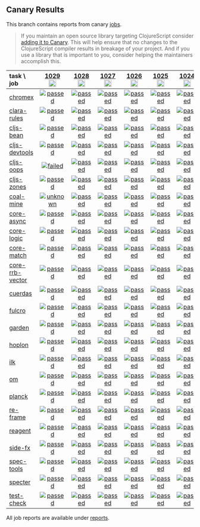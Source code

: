 ## Canary Results

This branch contains reports from canary [jobs](https://github.com/cljs-oss/canary/tree/jobs).

> If you maintain an open source library targeting ClojureScript consider [adding it to Canary](https://github.com/cljs-oss/canary/tree/master#how-to-participate). This will help ensure that no changes to the ClojureScript compiler results in breakage of your project. And if you use a library that is important to you, consider helping the maintainers accomplish this.

[//]: # (begin_overview_table)

| task \ job | <a href="reports/2019/07/23/job-001029-1.10.560-402d47eb" title="job #1029&#xA;&#xA;job&#xA;&#xA;requested by BinaryAge Bot (@babot) on 2019-07-23T06:00:16Z">1029<br/><img width=20 height=20 src="https://avatars0.githubusercontent.com/u/1476765?v=4&s=60"></a> | <a href="reports/2019/07/22/job-001028-1.10.560-402d47eb" title="job #1028&#xA;&#xA;job&#xA;&#xA;requested by BinaryAge Bot (@babot) on 2019-07-22T06:00:15Z">1028<br/><img width=20 height=20 src="https://avatars0.githubusercontent.com/u/1476765?v=4&s=60"></a> | <a href="reports/2019/07/21/job-001027-1.10.561-0f165220" title="job #1027&#xA;&#xA;job -c mfikes -r CLJS-3111&#xA;&#xA;requested by Mike Fikes (@mfikes) on 2019-07-21T14:53:32Z">1027<br/><img width=20 height=20 src="https://avatars1.githubusercontent.com/u/1723464?v=4&s=60"></a> | <a href="reports/2019/07/21/job-001026-1.10.561-8793f4ca" title="job #1026&#xA;&#xA;job -c mfikes -r CLJS-3140&#xA;&#xA;requested by Mike Fikes (@mfikes) on 2019-07-21T13:50:28Z">1026<br/><img width=20 height=20 src="https://avatars1.githubusercontent.com/u/1723464?v=4&s=60"></a> | <a href="reports/2019/07/21/job-001025-1.10.560-402d47eb" title="job #1025&#xA;&#xA;job&#xA;&#xA;requested by BinaryAge Bot (@babot) on 2019-07-21T06:00:14Z">1025<br/><img width=20 height=20 src="https://avatars0.githubusercontent.com/u/1476765?v=4&s=60"></a> | <a href="reports/2019/07/20/job-001024-1.10.560-402d47eb" title="job #1024&#xA;&#xA;job&#xA;&#xA;requested by BinaryAge Bot (@babot) on 2019-07-20T06:00:13Z">1024<br/><img width=20 height=20 src="https://avatars0.githubusercontent.com/u/1476765?v=4&s=60"></a> | <a href="reports/2019/07/19/job-001023-1.10.560-402d47eb" title="job #1023&#xA;&#xA;job&#xA;&#xA;requested by BinaryAge Bot (@babot) on 2019-07-19T06:00:15Z">1023<br/><img width=20 height=20 src="https://avatars0.githubusercontent.com/u/1476765?v=4&s=60"></a> | <a href="reports/2019/07/18/job-001022-1.10.560-402d47eb" title="job #1022&#xA;&#xA;job&#xA;&#xA;requested by BinaryAge Bot (@babot) on 2019-07-18T06:00:13Z">1022<br/><img width=20 height=20 src="https://avatars0.githubusercontent.com/u/1476765?v=4&s=60"></a> | <a href="reports/2019/07/17/job-001021-1.10.560-402d47eb" title="job #1021&#xA;&#xA;job&#xA;&#xA;requested by null (@null) on null">1021<br/><img width=20 height=20 src="null&s=60"></a> | <a href="reports/2019/07/16/job-001020-1.10.560-402d47eb" title="job #1020&#xA;&#xA;job&#xA;&#xA;requested by BinaryAge Bot (@babot) on 2019-07-16T06:00:13Z">1020<br/><img width=20 height=20 src="https://avatars0.githubusercontent.com/u/1476765?v=4&s=60"></a> |
| :--- | :---: | :---: | :---: | :---: | :---: | :---: | :---: | :---: | :---: | :---: |
| [chromex](https://github.com/binaryage/chromex) | <a href="reports/2019/07/23/job-001029-1.10.560-402d47eb#-chromex"><img title="passed" src="http://box.binaryage.com/s-passed.svg"><a> | <a href="reports/2019/07/22/job-001028-1.10.560-402d47eb#-chromex"><img title="passed" src="http://box.binaryage.com/s-passed.svg"><a> | <a href="reports/2019/07/21/job-001027-1.10.561-0f165220#-chromex"><img title="passed" src="http://box.binaryage.com/s-passed.svg"><a> | <a href="reports/2019/07/21/job-001026-1.10.561-8793f4ca#-chromex"><img title="passed" src="http://box.binaryage.com/s-passed.svg"><a> | <a href="reports/2019/07/21/job-001025-1.10.560-402d47eb#-chromex"><img title="passed" src="http://box.binaryage.com/s-passed.svg"><a> | <a href="reports/2019/07/20/job-001024-1.10.560-402d47eb#-chromex"><img title="passed" src="http://box.binaryage.com/s-passed.svg"><a> | <a href="reports/2019/07/19/job-001023-1.10.560-402d47eb#-chromex"><img title="passed" src="http://box.binaryage.com/s-passed.svg"><a> | <a href="reports/2019/07/18/job-001022-1.10.560-402d47eb#-chromex"><img title="passed" src="http://box.binaryage.com/s-passed.svg"><a> | <a href="reports/2019/07/17/job-001021-1.10.560-402d47eb#-chromex"><img title="passed" src="http://box.binaryage.com/s-passed.svg"><a> | <a href="reports/2019/07/16/job-001020-1.10.560-402d47eb#-chromex"><img title="passed" src="http://box.binaryage.com/s-passed.svg"><a> |
| [clara-rules](https://github.com/cerner/clara-rules) | <a href="reports/2019/07/23/job-001029-1.10.560-402d47eb#-clara-rules"><img title="passed" src="http://box.binaryage.com/s-passed.svg"><a> | <a href="reports/2019/07/22/job-001028-1.10.560-402d47eb#-clara-rules"><img title="passed" src="http://box.binaryage.com/s-passed.svg"><a> | <a href="reports/2019/07/21/job-001027-1.10.561-0f165220#-clara-rules"><img title="passed" src="http://box.binaryage.com/s-passed.svg"><a> | <a href="reports/2019/07/21/job-001026-1.10.561-8793f4ca#-clara-rules"><img title="passed" src="http://box.binaryage.com/s-passed.svg"><a> | <a href="reports/2019/07/21/job-001025-1.10.560-402d47eb#-clara-rules"><img title="passed" src="http://box.binaryage.com/s-passed.svg"><a> | <a href="reports/2019/07/20/job-001024-1.10.560-402d47eb#-clara-rules"><img title="passed" src="http://box.binaryage.com/s-passed.svg"><a> | <a href="reports/2019/07/19/job-001023-1.10.560-402d47eb#-clara-rules"><img title="passed" src="http://box.binaryage.com/s-passed.svg"><a> | <a href="reports/2019/07/18/job-001022-1.10.560-402d47eb#-clara-rules"><img title="passed" src="http://box.binaryage.com/s-passed.svg"><a> | <a href="reports/2019/07/17/job-001021-1.10.560-402d47eb#-clara-rules"><img title="passed" src="http://box.binaryage.com/s-passed.svg"><a> | <a href="reports/2019/07/16/job-001020-1.10.560-402d47eb#-clara-rules"><img title="passed" src="http://box.binaryage.com/s-passed.svg"><a> |
| [cljs-bean](https://github.com/mfikes/cljs-bean) | <a href="reports/2019/07/23/job-001029-1.10.560-402d47eb#-cljs-bean"><img title="passed" src="http://box.binaryage.com/s-passed.svg"><a> | <a href="reports/2019/07/22/job-001028-1.10.560-402d47eb#-cljs-bean"><img title="passed" src="http://box.binaryage.com/s-passed.svg"><a> | <a href="reports/2019/07/21/job-001027-1.10.561-0f165220#-cljs-bean"><img title="passed" src="http://box.binaryage.com/s-passed.svg"><a> | <a href="reports/2019/07/21/job-001026-1.10.561-8793f4ca#-cljs-bean"><img title="passed" src="http://box.binaryage.com/s-passed.svg"><a> | <a href="reports/2019/07/21/job-001025-1.10.560-402d47eb#-cljs-bean"><img title="passed" src="http://box.binaryage.com/s-passed.svg"><a> | <a href="reports/2019/07/20/job-001024-1.10.560-402d47eb#-cljs-bean"><img title="passed" src="http://box.binaryage.com/s-passed.svg"><a> | <a href="reports/2019/07/19/job-001023-1.10.560-402d47eb#-cljs-bean"><img title="passed" src="http://box.binaryage.com/s-passed.svg"><a> | <a href="reports/2019/07/18/job-001022-1.10.560-402d47eb#-cljs-bean"><img title="passed" src="http://box.binaryage.com/s-passed.svg"><a> | <a href="reports/2019/07/17/job-001021-1.10.560-402d47eb#-cljs-bean"><img title="passed" src="http://box.binaryage.com/s-passed.svg"><a> | <a href="reports/2019/07/16/job-001020-1.10.560-402d47eb#-cljs-bean"><img title="passed" src="http://box.binaryage.com/s-passed.svg"><a> |
| [cljs-devtools](https://github.com/binaryage/cljs-devtools) | <a href="reports/2019/07/23/job-001029-1.10.560-402d47eb#-cljs-devtools"><img title="passed" src="http://box.binaryage.com/s-passed.svg"><a> | <a href="reports/2019/07/22/job-001028-1.10.560-402d47eb#-cljs-devtools"><img title="passed" src="http://box.binaryage.com/s-passed.svg"><a> | <a href="reports/2019/07/21/job-001027-1.10.561-0f165220#-cljs-devtools"><img title="passed" src="http://box.binaryage.com/s-passed.svg"><a> | <a href="reports/2019/07/21/job-001026-1.10.561-8793f4ca#-cljs-devtools"><img title="passed" src="http://box.binaryage.com/s-passed.svg"><a> | <a href="reports/2019/07/21/job-001025-1.10.560-402d47eb#-cljs-devtools"><img title="passed" src="http://box.binaryage.com/s-passed.svg"><a> | <a href="reports/2019/07/20/job-001024-1.10.560-402d47eb#-cljs-devtools"><img title="passed" src="http://box.binaryage.com/s-passed.svg"><a> | <a href="reports/2019/07/19/job-001023-1.10.560-402d47eb#-cljs-devtools"><img title="passed" src="http://box.binaryage.com/s-passed.svg"><a> | <a href="reports/2019/07/18/job-001022-1.10.560-402d47eb#-cljs-devtools"><img title="passed" src="http://box.binaryage.com/s-passed.svg"><a> | <a href="reports/2019/07/17/job-001021-1.10.560-402d47eb#-cljs-devtools"><img title="passed" src="http://box.binaryage.com/s-passed.svg"><a> | <a href="reports/2019/07/16/job-001020-1.10.560-402d47eb#-cljs-devtools"><img title="passed" src="http://box.binaryage.com/s-passed.svg"><a> |
| [cljs-oops](https://github.com/binaryage/cljs-oops) | <a href="reports/2019/07/23/job-001029-1.10.560-402d47eb#-cljs-oops"><img title="failed" src="http://box.binaryage.com/s-failed.svg"><a> | <a href="reports/2019/07/22/job-001028-1.10.560-402d47eb#-cljs-oops"><img title="passed" src="http://box.binaryage.com/s-passed.svg"><a> | <a href="reports/2019/07/21/job-001027-1.10.561-0f165220#-cljs-oops"><img title="passed" src="http://box.binaryage.com/s-passed.svg"><a> | <a href="reports/2019/07/21/job-001026-1.10.561-8793f4ca#-cljs-oops"><img title="passed" src="http://box.binaryage.com/s-passed.svg"><a> | <a href="reports/2019/07/21/job-001025-1.10.560-402d47eb#-cljs-oops"><img title="passed" src="http://box.binaryage.com/s-passed.svg"><a> | <a href="reports/2019/07/20/job-001024-1.10.560-402d47eb#-cljs-oops"><img title="passed" src="http://box.binaryage.com/s-passed.svg"><a> | <a href="reports/2019/07/19/job-001023-1.10.560-402d47eb#-cljs-oops"><img title="passed" src="http://box.binaryage.com/s-passed.svg"><a> | <a href="reports/2019/07/18/job-001022-1.10.560-402d47eb#-cljs-oops"><img title="passed" src="http://box.binaryage.com/s-passed.svg"><a> | <a href="reports/2019/07/17/job-001021-1.10.560-402d47eb#-cljs-oops"><img title="passed" src="http://box.binaryage.com/s-passed.svg"><a> | <a href="reports/2019/07/16/job-001020-1.10.560-402d47eb#-cljs-oops"><img title="passed" src="http://box.binaryage.com/s-passed.svg"><a> |
| [cljs-zones](https://github.com/binaryage/cljs-zones) | <a href="reports/2019/07/23/job-001029-1.10.560-402d47eb#-cljs-zones"><img title="passed" src="http://box.binaryage.com/s-passed.svg"><a> | <a href="reports/2019/07/22/job-001028-1.10.560-402d47eb#-cljs-zones"><img title="passed" src="http://box.binaryage.com/s-passed.svg"><a> | <a href="reports/2019/07/21/job-001027-1.10.561-0f165220#-cljs-zones"><img title="passed" src="http://box.binaryage.com/s-passed.svg"><a> | <a href="reports/2019/07/21/job-001026-1.10.561-8793f4ca#-cljs-zones"><img title="passed" src="http://box.binaryage.com/s-passed.svg"><a> | <a href="reports/2019/07/21/job-001025-1.10.560-402d47eb#-cljs-zones"><img title="passed" src="http://box.binaryage.com/s-passed.svg"><a> | <a href="reports/2019/07/20/job-001024-1.10.560-402d47eb#-cljs-zones"><img title="passed" src="http://box.binaryage.com/s-passed.svg"><a> | <a href="reports/2019/07/19/job-001023-1.10.560-402d47eb#-cljs-zones"><img title="passed" src="http://box.binaryage.com/s-passed.svg"><a> | <a href="reports/2019/07/18/job-001022-1.10.560-402d47eb#-cljs-zones"><img title="passed" src="http://box.binaryage.com/s-passed.svg"><a> | <a href="reports/2019/07/17/job-001021-1.10.560-402d47eb#-cljs-zones"><img title="passed" src="http://box.binaryage.com/s-passed.svg"><a> | <a href="reports/2019/07/16/job-001020-1.10.560-402d47eb#-cljs-zones"><img title="passed" src="http://box.binaryage.com/s-passed.svg"><a> |
| [coal-mine](https://github.com/mfikes/coal-mine) | <a href="reports/2019/07/23/job-001029-1.10.560-402d47eb#-coal-mine"><img title="unknown" src="http://box.binaryage.com/s-unknown.svg"><a> | <a href="reports/2019/07/22/job-001028-1.10.560-402d47eb#-coal-mine"><img title="passed" src="http://box.binaryage.com/s-passed.svg"><a> | <a href="reports/2019/07/21/job-001027-1.10.561-0f165220#-coal-mine"><img title="passed" src="http://box.binaryage.com/s-passed.svg"><a> | <a href="reports/2019/07/21/job-001026-1.10.561-8793f4ca#-coal-mine"><img title="passed" src="http://box.binaryage.com/s-passed.svg"><a> | <a href="reports/2019/07/21/job-001025-1.10.560-402d47eb#-coal-mine"><img title="passed" src="http://box.binaryage.com/s-passed.svg"><a> | <a href="reports/2019/07/20/job-001024-1.10.560-402d47eb#-coal-mine"><img title="passed" src="http://box.binaryage.com/s-passed.svg"><a> | <a href="reports/2019/07/19/job-001023-1.10.560-402d47eb#-coal-mine"><img title="passed" src="http://box.binaryage.com/s-passed.svg"><a> | <a href="reports/2019/07/18/job-001022-1.10.560-402d47eb#-coal-mine"><img title="passed" src="http://box.binaryage.com/s-passed.svg"><a> | <a href="reports/2019/07/17/job-001021-1.10.560-402d47eb#-coal-mine"><img title="passed" src="http://box.binaryage.com/s-passed.svg"><a> | <a href="reports/2019/07/16/job-001020-1.10.560-402d47eb#-coal-mine"><img title="passed" src="http://box.binaryage.com/s-passed.svg"><a> |
| [core-async](https://github.com/clojure/core.async) | <a href="reports/2019/07/23/job-001029-1.10.560-402d47eb#-core-async"><img title="passed" src="http://box.binaryage.com/s-passed.svg"><a> | <a href="reports/2019/07/22/job-001028-1.10.560-402d47eb#-core-async"><img title="passed" src="http://box.binaryage.com/s-passed.svg"><a> | <a href="reports/2019/07/21/job-001027-1.10.561-0f165220#-core-async"><img title="passed" src="http://box.binaryage.com/s-passed.svg"><a> | <a href="reports/2019/07/21/job-001026-1.10.561-8793f4ca#-core-async"><img title="passed" src="http://box.binaryage.com/s-passed.svg"><a> | <a href="reports/2019/07/21/job-001025-1.10.560-402d47eb#-core-async"><img title="passed" src="http://box.binaryage.com/s-passed.svg"><a> | <a href="reports/2019/07/20/job-001024-1.10.560-402d47eb#-core-async"><img title="passed" src="http://box.binaryage.com/s-passed.svg"><a> | <a href="reports/2019/07/19/job-001023-1.10.560-402d47eb#-core-async"><img title="passed" src="http://box.binaryage.com/s-passed.svg"><a> | <a href="reports/2019/07/18/job-001022-1.10.560-402d47eb#-core-async"><img title="passed" src="http://box.binaryage.com/s-passed.svg"><a> | <a href="reports/2019/07/17/job-001021-1.10.560-402d47eb#-core-async"><img title="passed" src="http://box.binaryage.com/s-passed.svg"><a> | <a href="reports/2019/07/16/job-001020-1.10.560-402d47eb#-core-async"><img title="passed" src="http://box.binaryage.com/s-passed.svg"><a> |
| [core-logic](https://github.com/clojure/core.logic) | <a href="reports/2019/07/23/job-001029-1.10.560-402d47eb#-core-logic"><img title="passed" src="http://box.binaryage.com/s-passed.svg"><a> | <a href="reports/2019/07/22/job-001028-1.10.560-402d47eb#-core-logic"><img title="passed" src="http://box.binaryage.com/s-passed.svg"><a> | <a href="reports/2019/07/21/job-001027-1.10.561-0f165220#-core-logic"><img title="passed" src="http://box.binaryage.com/s-passed.svg"><a> | <a href="reports/2019/07/21/job-001026-1.10.561-8793f4ca#-core-logic"><img title="passed" src="http://box.binaryage.com/s-passed.svg"><a> | <a href="reports/2019/07/21/job-001025-1.10.560-402d47eb#-core-logic"><img title="passed" src="http://box.binaryage.com/s-passed.svg"><a> | <a href="reports/2019/07/20/job-001024-1.10.560-402d47eb#-core-logic"><img title="passed" src="http://box.binaryage.com/s-passed.svg"><a> | <a href="reports/2019/07/19/job-001023-1.10.560-402d47eb#-core-logic"><img title="passed" src="http://box.binaryage.com/s-passed.svg"><a> | <a href="reports/2019/07/18/job-001022-1.10.560-402d47eb#-core-logic"><img title="passed" src="http://box.binaryage.com/s-passed.svg"><a> | <a href="reports/2019/07/17/job-001021-1.10.560-402d47eb#-core-logic"><img title="passed" src="http://box.binaryage.com/s-passed.svg"><a> | <a href="reports/2019/07/16/job-001020-1.10.560-402d47eb#-core-logic"><img title="passed" src="http://box.binaryage.com/s-passed.svg"><a> |
| [core-match](https://github.com/clojure/core.match) | <a href="reports/2019/07/23/job-001029-1.10.560-402d47eb#-core-match"><img title="passed" src="http://box.binaryage.com/s-passed.svg"><a> | <a href="reports/2019/07/22/job-001028-1.10.560-402d47eb#-core-match"><img title="passed" src="http://box.binaryage.com/s-passed.svg"><a> | <a href="reports/2019/07/21/job-001027-1.10.561-0f165220#-core-match"><img title="passed" src="http://box.binaryage.com/s-passed.svg"><a> | <a href="reports/2019/07/21/job-001026-1.10.561-8793f4ca#-core-match"><img title="passed" src="http://box.binaryage.com/s-passed.svg"><a> | <a href="reports/2019/07/21/job-001025-1.10.560-402d47eb#-core-match"><img title="passed" src="http://box.binaryage.com/s-passed.svg"><a> | <a href="reports/2019/07/20/job-001024-1.10.560-402d47eb#-core-match"><img title="passed" src="http://box.binaryage.com/s-passed.svg"><a> | <a href="reports/2019/07/19/job-001023-1.10.560-402d47eb#-core-match"><img title="passed" src="http://box.binaryage.com/s-passed.svg"><a> | <a href="reports/2019/07/18/job-001022-1.10.560-402d47eb#-core-match"><img title="passed" src="http://box.binaryage.com/s-passed.svg"><a> | <a href="reports/2019/07/17/job-001021-1.10.560-402d47eb#-core-match"><img title="passed" src="http://box.binaryage.com/s-passed.svg"><a> | <a href="reports/2019/07/16/job-001020-1.10.560-402d47eb#-core-match"><img title="passed" src="http://box.binaryage.com/s-passed.svg"><a> |
| [core-rrb-vector](https://github.com/clojure/core.rrb-vector) | <a href="reports/2019/07/23/job-001029-1.10.560-402d47eb#-core-rrb-vector"><img title="passed" src="http://box.binaryage.com/s-passed.svg"><a> | <a href="reports/2019/07/22/job-001028-1.10.560-402d47eb#-core-rrb-vector"><img title="passed" src="http://box.binaryage.com/s-passed.svg"><a> | <a href="reports/2019/07/21/job-001027-1.10.561-0f165220#-core-rrb-vector"><img title="passed" src="http://box.binaryage.com/s-passed.svg"><a> | <a href="reports/2019/07/21/job-001026-1.10.561-8793f4ca#-core-rrb-vector"><img title="passed" src="http://box.binaryage.com/s-passed.svg"><a> | <a href="reports/2019/07/21/job-001025-1.10.560-402d47eb#-core-rrb-vector"><img title="passed" src="http://box.binaryage.com/s-passed.svg"><a> | <a href="reports/2019/07/20/job-001024-1.10.560-402d47eb#-core-rrb-vector"><img title="passed" src="http://box.binaryage.com/s-passed.svg"><a> | <a href="reports/2019/07/19/job-001023-1.10.560-402d47eb#-core-rrb-vector"><img title="passed" src="http://box.binaryage.com/s-passed.svg"><a> | <a href="reports/2019/07/18/job-001022-1.10.560-402d47eb#-core-rrb-vector"><img title="passed" src="http://box.binaryage.com/s-passed.svg"><a> | <a href="reports/2019/07/17/job-001021-1.10.560-402d47eb#-core-rrb-vector"><img title="passed" src="http://box.binaryage.com/s-passed.svg"><a> | <a href="reports/2019/07/16/job-001020-1.10.560-402d47eb#-core-rrb-vector"><img title="passed" src="http://box.binaryage.com/s-passed.svg"><a> |
| [cuerdas](https://github.com/funcool/cuerdas) | <a href="reports/2019/07/23/job-001029-1.10.560-402d47eb#-cuerdas"><img title="passed" src="http://box.binaryage.com/s-passed.svg"><a> | <a href="reports/2019/07/22/job-001028-1.10.560-402d47eb#-cuerdas"><img title="passed" src="http://box.binaryage.com/s-passed.svg"><a> | <a href="reports/2019/07/21/job-001027-1.10.561-0f165220#-cuerdas"><img title="passed" src="http://box.binaryage.com/s-passed.svg"><a> | <a href="reports/2019/07/21/job-001026-1.10.561-8793f4ca#-cuerdas"><img title="passed" src="http://box.binaryage.com/s-passed.svg"><a> | <a href="reports/2019/07/21/job-001025-1.10.560-402d47eb#-cuerdas"><img title="passed" src="http://box.binaryage.com/s-passed.svg"><a> | <a href="reports/2019/07/20/job-001024-1.10.560-402d47eb#-cuerdas"><img title="passed" src="http://box.binaryage.com/s-passed.svg"><a> | <a href="reports/2019/07/19/job-001023-1.10.560-402d47eb#-cuerdas"><img title="passed" src="http://box.binaryage.com/s-passed.svg"><a> | <a href="reports/2019/07/18/job-001022-1.10.560-402d47eb#-cuerdas"><img title="passed" src="http://box.binaryage.com/s-passed.svg"><a> | <a href="reports/2019/07/17/job-001021-1.10.560-402d47eb#-cuerdas"><img title="passed" src="http://box.binaryage.com/s-passed.svg"><a> | <a href="reports/2019/07/16/job-001020-1.10.560-402d47eb#-cuerdas"><img title="passed" src="http://box.binaryage.com/s-passed.svg"><a> |
| [fulcro](https://github.com/fulcrologic/fulcro) | <a href="reports/2019/07/23/job-001029-1.10.560-402d47eb#-fulcro"><img title="passed" src="http://box.binaryage.com/s-passed.svg"><a> | <a href="reports/2019/07/22/job-001028-1.10.560-402d47eb#-fulcro"><img title="passed" src="http://box.binaryage.com/s-passed.svg"><a> | <a href="reports/2019/07/21/job-001027-1.10.561-0f165220#-fulcro"><img title="passed" src="http://box.binaryage.com/s-passed.svg"><a> | <a href="reports/2019/07/21/job-001026-1.10.561-8793f4ca#-fulcro"><img title="passed" src="http://box.binaryage.com/s-passed.svg"><a> | <a href="reports/2019/07/21/job-001025-1.10.560-402d47eb#-fulcro"><img title="passed" src="http://box.binaryage.com/s-passed.svg"><a> | <a href="reports/2019/07/20/job-001024-1.10.560-402d47eb#-fulcro"><img title="passed" src="http://box.binaryage.com/s-passed.svg"><a> | <a href="reports/2019/07/19/job-001023-1.10.560-402d47eb#-fulcro"><img title="passed" src="http://box.binaryage.com/s-passed.svg"><a> | <a href="reports/2019/07/18/job-001022-1.10.560-402d47eb#-fulcro"><img title="passed" src="http://box.binaryage.com/s-passed.svg"><a> | <a href="reports/2019/07/17/job-001021-1.10.560-402d47eb#-fulcro"><img title="passed" src="http://box.binaryage.com/s-passed.svg"><a> | <a href="reports/2019/07/16/job-001020-1.10.560-402d47eb#-fulcro"><img title="passed" src="http://box.binaryage.com/s-passed.svg"><a> |
| [garden](https://github.com/noprompt/garden) | <a href="reports/2019/07/23/job-001029-1.10.560-402d47eb#-garden"><img title="passed" src="http://box.binaryage.com/s-passed.svg"><a> | <a href="reports/2019/07/22/job-001028-1.10.560-402d47eb#-garden"><img title="passed" src="http://box.binaryage.com/s-passed.svg"><a> | <a href="reports/2019/07/21/job-001027-1.10.561-0f165220#-garden"><img title="passed" src="http://box.binaryage.com/s-passed.svg"><a> | <a href="reports/2019/07/21/job-001026-1.10.561-8793f4ca#-garden"><img title="passed" src="http://box.binaryage.com/s-passed.svg"><a> | <a href="reports/2019/07/21/job-001025-1.10.560-402d47eb#-garden"><img title="passed" src="http://box.binaryage.com/s-passed.svg"><a> | <a href="reports/2019/07/20/job-001024-1.10.560-402d47eb#-garden"><img title="passed" src="http://box.binaryage.com/s-passed.svg"><a> | <a href="reports/2019/07/19/job-001023-1.10.560-402d47eb#-garden"><img title="passed" src="http://box.binaryage.com/s-passed.svg"><a> | <a href="reports/2019/07/18/job-001022-1.10.560-402d47eb#-garden"><img title="passed" src="http://box.binaryage.com/s-passed.svg"><a> | <a href="reports/2019/07/17/job-001021-1.10.560-402d47eb#-garden"><img title="passed" src="http://box.binaryage.com/s-passed.svg"><a> | <a href="reports/2019/07/16/job-001020-1.10.560-402d47eb#-garden"><img title="passed" src="http://box.binaryage.com/s-passed.svg"><a> |
| [hoplon](https://github.com/hoplon/hoplon) | <a href="reports/2019/07/23/job-001029-1.10.560-402d47eb#-hoplon"><img title="passed" src="http://box.binaryage.com/s-passed.svg"><a> | <a href="reports/2019/07/22/job-001028-1.10.560-402d47eb#-hoplon"><img title="passed" src="http://box.binaryage.com/s-passed.svg"><a> | <a href="reports/2019/07/21/job-001027-1.10.561-0f165220#-hoplon"><img title="passed" src="http://box.binaryage.com/s-passed.svg"><a> | <a href="reports/2019/07/21/job-001026-1.10.561-8793f4ca#-hoplon"><img title="passed" src="http://box.binaryage.com/s-passed.svg"><a> | <a href="reports/2019/07/21/job-001025-1.10.560-402d47eb#-hoplon"><img title="passed" src="http://box.binaryage.com/s-passed.svg"><a> | <a href="reports/2019/07/20/job-001024-1.10.560-402d47eb#-hoplon"><img title="passed" src="http://box.binaryage.com/s-passed.svg"><a> | <a href="reports/2019/07/19/job-001023-1.10.560-402d47eb#-hoplon"><img title="passed" src="http://box.binaryage.com/s-passed.svg"><a> | <a href="reports/2019/07/18/job-001022-1.10.560-402d47eb#-hoplon"><img title="passed" src="http://box.binaryage.com/s-passed.svg"><a> | <a href="reports/2019/07/17/job-001021-1.10.560-402d47eb#-hoplon"><img title="passed" src="http://box.binaryage.com/s-passed.svg"><a> | <a href="reports/2019/07/16/job-001020-1.10.560-402d47eb#-hoplon"><img title="passed" src="http://box.binaryage.com/s-passed.svg"><a> |
| [ilk](https://github.com/mfikes/ilk) | <a href="reports/2019/07/23/job-001029-1.10.560-402d47eb#-ilk"><img title="passed" src="http://box.binaryage.com/s-passed.svg"><a> | <a href="reports/2019/07/22/job-001028-1.10.560-402d47eb#-ilk"><img title="passed" src="http://box.binaryage.com/s-passed.svg"><a> | <a href="reports/2019/07/21/job-001027-1.10.561-0f165220#-ilk"><img title="passed" src="http://box.binaryage.com/s-passed.svg"><a> | <a href="reports/2019/07/21/job-001026-1.10.561-8793f4ca#-ilk"><img title="passed" src="http://box.binaryage.com/s-passed.svg"><a> | <a href="reports/2019/07/21/job-001025-1.10.560-402d47eb#-ilk"><img title="passed" src="http://box.binaryage.com/s-passed.svg"><a> | <a href="reports/2019/07/20/job-001024-1.10.560-402d47eb#-ilk"><img title="passed" src="http://box.binaryage.com/s-passed.svg"><a> | <a href="reports/2019/07/19/job-001023-1.10.560-402d47eb#-ilk"><img title="passed" src="http://box.binaryage.com/s-passed.svg"><a> | <a href="reports/2019/07/18/job-001022-1.10.560-402d47eb#-ilk"><img title="passed" src="http://box.binaryage.com/s-passed.svg"><a> | <a href="reports/2019/07/17/job-001021-1.10.560-402d47eb#-ilk"><img title="passed" src="http://box.binaryage.com/s-passed.svg"><a> | <a href="reports/2019/07/16/job-001020-1.10.560-402d47eb#-ilk"><img title="passed" src="http://box.binaryage.com/s-passed.svg"><a> |
| [om](https://github.com/omcljs/om) | <a href="reports/2019/07/23/job-001029-1.10.560-402d47eb#-om"><img title="passed" src="http://box.binaryage.com/s-passed.svg"><a> | <a href="reports/2019/07/22/job-001028-1.10.560-402d47eb#-om"><img title="passed" src="http://box.binaryage.com/s-passed.svg"><a> | <a href="reports/2019/07/21/job-001027-1.10.561-0f165220#-om"><img title="passed" src="http://box.binaryage.com/s-passed.svg"><a> | <a href="reports/2019/07/21/job-001026-1.10.561-8793f4ca#-om"><img title="passed" src="http://box.binaryage.com/s-passed.svg"><a> | <a href="reports/2019/07/21/job-001025-1.10.560-402d47eb#-om"><img title="passed" src="http://box.binaryage.com/s-passed.svg"><a> | <a href="reports/2019/07/20/job-001024-1.10.560-402d47eb#-om"><img title="passed" src="http://box.binaryage.com/s-passed.svg"><a> | <a href="reports/2019/07/19/job-001023-1.10.560-402d47eb#-om"><img title="passed" src="http://box.binaryage.com/s-passed.svg"><a> | <a href="reports/2019/07/18/job-001022-1.10.560-402d47eb#-om"><img title="passed" src="http://box.binaryage.com/s-passed.svg"><a> | <a href="reports/2019/07/17/job-001021-1.10.560-402d47eb#-om"><img title="passed" src="http://box.binaryage.com/s-passed.svg"><a> | <a href="reports/2019/07/16/job-001020-1.10.560-402d47eb#-om"><img title="passed" src="http://box.binaryage.com/s-passed.svg"><a> |
| [planck](https://github.com/planck-repl/planck) | <a href="reports/2019/07/23/job-001029-1.10.560-402d47eb#-planck"><img title="passed" src="http://box.binaryage.com/s-passed.svg"><a> | <a href="reports/2019/07/22/job-001028-1.10.560-402d47eb#-planck"><img title="passed" src="http://box.binaryage.com/s-passed.svg"><a> | <a href="reports/2019/07/21/job-001027-1.10.561-0f165220#-planck"><img title="passed" src="http://box.binaryage.com/s-passed.svg"><a> | <a href="reports/2019/07/21/job-001026-1.10.561-8793f4ca#-planck"><img title="passed" src="http://box.binaryage.com/s-passed.svg"><a> | <a href="reports/2019/07/21/job-001025-1.10.560-402d47eb#-planck"><img title="passed" src="http://box.binaryage.com/s-passed.svg"><a> | <a href="reports/2019/07/20/job-001024-1.10.560-402d47eb#-planck"><img title="passed" src="http://box.binaryage.com/s-passed.svg"><a> | <a href="reports/2019/07/19/job-001023-1.10.560-402d47eb#-planck"><img title="passed" src="http://box.binaryage.com/s-passed.svg"><a> | <a href="reports/2019/07/18/job-001022-1.10.560-402d47eb#-planck"><img title="passed" src="http://box.binaryage.com/s-passed.svg"><a> | <a href="reports/2019/07/17/job-001021-1.10.560-402d47eb#-planck"><img title="passed" src="http://box.binaryage.com/s-passed.svg"><a> | <a href="reports/2019/07/16/job-001020-1.10.560-402d47eb#-planck"><img title="passed" src="http://box.binaryage.com/s-passed.svg"><a> |
| [re-frame](https://github.com/Day8/re-frame) | <a href="reports/2019/07/23/job-001029-1.10.560-402d47eb#-re-frame"><img title="passed" src="http://box.binaryage.com/s-passed.svg"><a> | <a href="reports/2019/07/22/job-001028-1.10.560-402d47eb#-re-frame"><img title="passed" src="http://box.binaryage.com/s-passed.svg"><a> | <a href="reports/2019/07/21/job-001027-1.10.561-0f165220#-re-frame"><img title="passed" src="http://box.binaryage.com/s-passed.svg"><a> | <a href="reports/2019/07/21/job-001026-1.10.561-8793f4ca#-re-frame"><img title="passed" src="http://box.binaryage.com/s-passed.svg"><a> | <a href="reports/2019/07/21/job-001025-1.10.560-402d47eb#-re-frame"><img title="passed" src="http://box.binaryage.com/s-passed.svg"><a> | <a href="reports/2019/07/20/job-001024-1.10.560-402d47eb#-re-frame"><img title="passed" src="http://box.binaryage.com/s-passed.svg"><a> | <a href="reports/2019/07/19/job-001023-1.10.560-402d47eb#-re-frame"><img title="passed" src="http://box.binaryage.com/s-passed.svg"><a> | <a href="reports/2019/07/18/job-001022-1.10.560-402d47eb#-re-frame"><img title="passed" src="http://box.binaryage.com/s-passed.svg"><a> | <a href="reports/2019/07/17/job-001021-1.10.560-402d47eb#-re-frame"><img title="passed" src="http://box.binaryage.com/s-passed.svg"><a> | <a href="reports/2019/07/16/job-001020-1.10.560-402d47eb#-re-frame"><img title="passed" src="http://box.binaryage.com/s-passed.svg"><a> |
| [reagent](https://github.com/reagent-project/reagent) | <a href="reports/2019/07/23/job-001029-1.10.560-402d47eb#-reagent"><img title="passed" src="http://box.binaryage.com/s-passed.svg"><a> | <a href="reports/2019/07/22/job-001028-1.10.560-402d47eb#-reagent"><img title="passed" src="http://box.binaryage.com/s-passed.svg"><a> | <a href="reports/2019/07/21/job-001027-1.10.561-0f165220#-reagent"><img title="passed" src="http://box.binaryage.com/s-passed.svg"><a> | <a href="reports/2019/07/21/job-001026-1.10.561-8793f4ca#-reagent"><img title="passed" src="http://box.binaryage.com/s-passed.svg"><a> | <a href="reports/2019/07/21/job-001025-1.10.560-402d47eb#-reagent"><img title="passed" src="http://box.binaryage.com/s-passed.svg"><a> | <a href="reports/2019/07/20/job-001024-1.10.560-402d47eb#-reagent"><img title="passed" src="http://box.binaryage.com/s-passed.svg"><a> | <a href="reports/2019/07/19/job-001023-1.10.560-402d47eb#-reagent"><img title="passed" src="http://box.binaryage.com/s-passed.svg"><a> | <a href="reports/2019/07/18/job-001022-1.10.560-402d47eb#-reagent"><img title="passed" src="http://box.binaryage.com/s-passed.svg"><a> | <a href="reports/2019/07/17/job-001021-1.10.560-402d47eb#-reagent"><img title="passed" src="http://box.binaryage.com/s-passed.svg"><a> | <a href="reports/2019/07/16/job-001020-1.10.560-402d47eb#-reagent"><img title="passed" src="http://box.binaryage.com/s-passed.svg"><a> |
| [side-fx](https://github.com/cljsrn/side-fx) | <a href="reports/2019/07/23/job-001029-1.10.560-402d47eb#-side-fx"><img title="passed" src="http://box.binaryage.com/s-passed.svg"><a> | <a href="reports/2019/07/22/job-001028-1.10.560-402d47eb#-side-fx"><img title="passed" src="http://box.binaryage.com/s-passed.svg"><a> | <a href="reports/2019/07/21/job-001027-1.10.561-0f165220#-side-fx"><img title="passed" src="http://box.binaryage.com/s-passed.svg"><a> | <a href="reports/2019/07/21/job-001026-1.10.561-8793f4ca#-side-fx"><img title="passed" src="http://box.binaryage.com/s-passed.svg"><a> | <a href="reports/2019/07/21/job-001025-1.10.560-402d47eb#-side-fx"><img title="passed" src="http://box.binaryage.com/s-passed.svg"><a> | <a href="reports/2019/07/20/job-001024-1.10.560-402d47eb#-side-fx"><img title="passed" src="http://box.binaryage.com/s-passed.svg"><a> | <a href="reports/2019/07/19/job-001023-1.10.560-402d47eb#-side-fx"><img title="passed" src="http://box.binaryage.com/s-passed.svg"><a> | <a href="reports/2019/07/18/job-001022-1.10.560-402d47eb#-side-fx"><img title="passed" src="http://box.binaryage.com/s-passed.svg"><a> | <a href="reports/2019/07/17/job-001021-1.10.560-402d47eb#-side-fx"><img title="passed" src="http://box.binaryage.com/s-passed.svg"><a> | <a href="reports/2019/07/16/job-001020-1.10.560-402d47eb#-side-fx"><img title="passed" src="http://box.binaryage.com/s-passed.svg"><a> |
| [spec-tools](https://github.com/metosin/spec-tools) | <a href="reports/2019/07/23/job-001029-1.10.560-402d47eb#-spec-tools"><img title="passed" src="http://box.binaryage.com/s-passed.svg"><a> | <a href="reports/2019/07/22/job-001028-1.10.560-402d47eb#-spec-tools"><img title="passed" src="http://box.binaryage.com/s-passed.svg"><a> | <a href="reports/2019/07/21/job-001027-1.10.561-0f165220#-spec-tools"><img title="passed" src="http://box.binaryage.com/s-passed.svg"><a> | <a href="reports/2019/07/21/job-001026-1.10.561-8793f4ca#-spec-tools"><img title="passed" src="http://box.binaryage.com/s-passed.svg"><a> | <a href="reports/2019/07/21/job-001025-1.10.560-402d47eb#-spec-tools"><img title="passed" src="http://box.binaryage.com/s-passed.svg"><a> | <a href="reports/2019/07/20/job-001024-1.10.560-402d47eb#-spec-tools"><img title="passed" src="http://box.binaryage.com/s-passed.svg"><a> | <a href="reports/2019/07/19/job-001023-1.10.560-402d47eb#-spec-tools"><img title="passed" src="http://box.binaryage.com/s-passed.svg"><a> | <a href="reports/2019/07/18/job-001022-1.10.560-402d47eb#-spec-tools"><img title="passed" src="http://box.binaryage.com/s-passed.svg"><a> | <a href="reports/2019/07/17/job-001021-1.10.560-402d47eb#-spec-tools"><img title="passed" src="http://box.binaryage.com/s-passed.svg"><a> | <a href="reports/2019/07/16/job-001020-1.10.560-402d47eb#-spec-tools"><img title="passed" src="http://box.binaryage.com/s-passed.svg"><a> |
| [specter](https://github.com/nathanmarz/specter) | <a href="reports/2019/07/23/job-001029-1.10.560-402d47eb#-specter"><img title="passed" src="http://box.binaryage.com/s-passed.svg"><a> | <a href="reports/2019/07/22/job-001028-1.10.560-402d47eb#-specter"><img title="passed" src="http://box.binaryage.com/s-passed.svg"><a> | <a href="reports/2019/07/21/job-001027-1.10.561-0f165220#-specter"><img title="passed" src="http://box.binaryage.com/s-passed.svg"><a> | <a href="reports/2019/07/21/job-001026-1.10.561-8793f4ca#-specter"><img title="passed" src="http://box.binaryage.com/s-passed.svg"><a> | <a href="reports/2019/07/21/job-001025-1.10.560-402d47eb#-specter"><img title="passed" src="http://box.binaryage.com/s-passed.svg"><a> | <a href="reports/2019/07/20/job-001024-1.10.560-402d47eb#-specter"><img title="passed" src="http://box.binaryage.com/s-passed.svg"><a> | <a href="reports/2019/07/19/job-001023-1.10.560-402d47eb#-specter"><img title="passed" src="http://box.binaryage.com/s-passed.svg"><a> | <a href="reports/2019/07/18/job-001022-1.10.560-402d47eb#-specter"><img title="passed" src="http://box.binaryage.com/s-passed.svg"><a> | <a href="reports/2019/07/17/job-001021-1.10.560-402d47eb#-specter"><img title="passed" src="http://box.binaryage.com/s-passed.svg"><a> | <a href="reports/2019/07/16/job-001020-1.10.560-402d47eb#-specter"><img title="passed" src="http://box.binaryage.com/s-passed.svg"><a> |
| [test-check](https://github.com/clojure/test.check) | <a href="reports/2019/07/23/job-001029-1.10.560-402d47eb#-test-check"><img title="passed" src="http://box.binaryage.com/s-passed.svg"><a> | <a href="reports/2019/07/22/job-001028-1.10.560-402d47eb#-test-check"><img title="passed" src="http://box.binaryage.com/s-passed.svg"><a> | <a href="reports/2019/07/21/job-001027-1.10.561-0f165220#-test-check"><img title="passed" src="http://box.binaryage.com/s-passed.svg"><a> | <a href="reports/2019/07/21/job-001026-1.10.561-8793f4ca#-test-check"><img title="passed" src="http://box.binaryage.com/s-passed.svg"><a> | <a href="reports/2019/07/21/job-001025-1.10.560-402d47eb#-test-check"><img title="passed" src="http://box.binaryage.com/s-passed.svg"><a> | <a href="reports/2019/07/20/job-001024-1.10.560-402d47eb#-test-check"><img title="passed" src="http://box.binaryage.com/s-passed.svg"><a> | <a href="reports/2019/07/19/job-001023-1.10.560-402d47eb#-test-check"><img title="passed" src="http://box.binaryage.com/s-passed.svg"><a> | <a href="reports/2019/07/18/job-001022-1.10.560-402d47eb#-test-check"><img title="passed" src="http://box.binaryage.com/s-passed.svg"><a> | <a href="reports/2019/07/17/job-001021-1.10.560-402d47eb#-test-check"><img title="passed" src="http://box.binaryage.com/s-passed.svg"><a> | <a href="reports/2019/07/16/job-001020-1.10.560-402d47eb#-test-check"><img title="passed" src="http://box.binaryage.com/s-passed.svg"><a> |

[//]: # (end_overview_table)

All job reports are available under [reports](reports).
